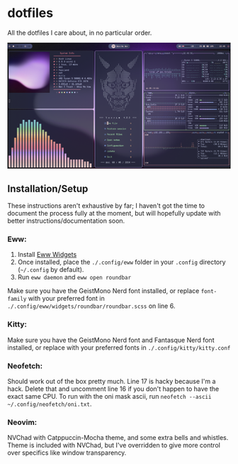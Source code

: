 # dotfiles

All the dotfiles I care about, in no particular order.

![screenshot](https://github.com/LennyHirsch/dotfiles/blob/main/screenshot.png?raw=true)

## Installation/Setup

These instructions aren't exhaustive by far; I haven't got the time to document the process fully at the moment, but will hopefully update with better instructions/documentation soon.

### Eww:

1. Install [Eww Widgets](https://elkowar.github.io/eww/)
2. Once installed, place the `./.config/eww` folder in your `.config` directory (`~/.config` by default).
3. Run `eww daemon` and `eww open roundbar`

Make sure you have the GeistMono Nerd font installed, or replace `font-family` with your preferred font in `./.config/eww/widgets/roundbar/roundbar.scss` on line 6.

### Kitty:

Make sure you have the GeistMono Nerd font and Fantasque Nerd font installed, or replace with your preferred fonts in `./.config/kitty/kitty.conf`

### Neofetch:

Should work out of the box pretty much. Line 17 is hacky because I'm a hack. Delete that and uncomment line 16 if you don't happen to have the exact same CPU.
To run with the oni mask ascii, run `neofetch --ascii ~/.config/neofetch/oni.txt`.

### Neovim:

NVChad with Catppuccin-Mocha theme, and some extra bells and whistles. Theme is included with NVChad, but I've overridden to give more control over specifics like window transparency.

